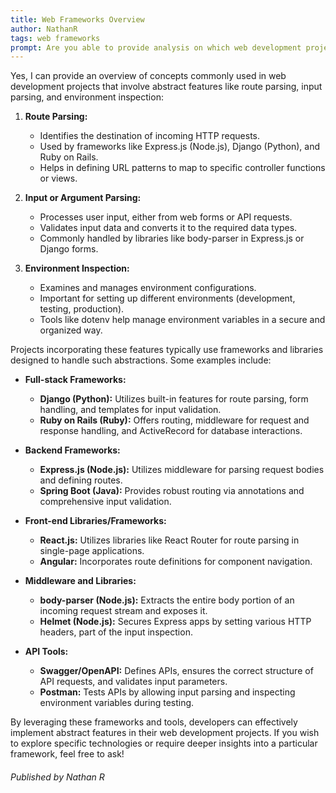 ```yaml
---
title: Web Frameworks Overview
author: NathanR
tags: web frameworks
prompt: Are you able to provide analysis on which web development projects identify and use abstract features including route parsing and filtering, input or argument parsing, environment inspection, or similar concepts?
---
```


Yes, I can provide an overview of concepts commonly used in web development projects that involve abstract features like route parsing, input parsing, and environment inspection:

1. **Route Parsing:**
   - Identifies the destination of incoming HTTP requests.
   - Used by frameworks like Express.js (Node.js), Django (Python), and Ruby on Rails.
   - Helps in defining URL patterns to map to specific controller functions or views.

2. **Input or Argument Parsing:**
   - Processes user input, either from web forms or API requests.
   - Validates input data and converts it to the required data types.
   - Commonly handled by libraries like body-parser in Express.js or Django forms.

3. **Environment Inspection:**
   - Examines and manages environment configurations.
   - Important for setting up different environments (development, testing, production).
   - Tools like dotenv help manage environment variables in a secure and organized way.

Projects incorporating these features typically use frameworks and libraries designed to handle such abstractions. Some examples include:

- **Full-stack Frameworks:**
  - **Django (Python):** Utilizes built-in features for route parsing, form handling, and templates for input validation.
  - **Ruby on Rails (Ruby):** Offers routing, middleware for request and response handling, and ActiveRecord for database interactions.

- **Backend Frameworks:**
  - **Express.js (Node.js):** Utilizes middleware for parsing request bodies and defining routes.
  - **Spring Boot (Java):** Provides robust routing via annotations and comprehensive input validation.

- **Front-end Libraries/Frameworks:**
  - **React.js:** Utilizes libraries like React Router for route parsing in single-page applications.
  - **Angular:** Incorporates route definitions for component navigation.

- **Middleware and Libraries:**
  - **body-parser (Node.js):** Extracts the entire body portion of an incoming request stream and exposes it.
  - **Helmet (Node.js):** Secures Express apps by setting various HTTP headers, part of the input inspection.

- **API Tools:**
  - **Swagger/OpenAPI:** Defines APIs, ensures the correct structure of API requests, and validates input parameters.
  - **Postman:** Tests APIs by allowing input parsing and inspecting environment variables during testing.

By leveraging these frameworks and tools, developers can effectively implement abstract features in their web development projects. If you wish to explore specific technologies or require deeper insights into a particular framework, feel free to ask!




###### Published by Nathan R